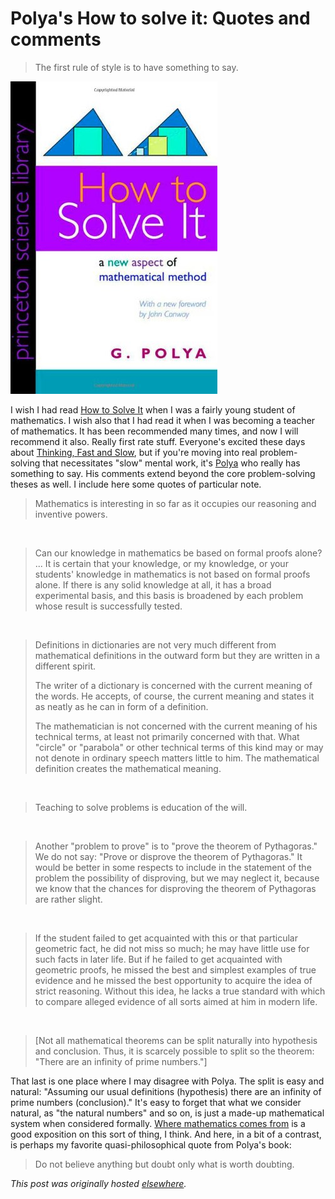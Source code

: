 # Polya's How to solve it: Quotes and comments



<blockquote>The first rule of style is to have something to say.</blockquote>
<a href="solveit.jpg"><img class="aligncenter size-medium wp-image-325" alt="solveit" src="solveit.jpg"></a>

I wish I had read <a href="http://www.amazon.com/How-Solve-It-Mathematical-Princeton/dp/069111966X">How to Solve It</a>&#160;when I was a fairly young student of mathematics. I wish also that I had read it when I was becoming a teacher of mathematics. It has been recommended many times, and now I will recommend it also. Really first rate stuff. Everyone's excited these days about <a href="http://www.amazon.com/Thinking-Fast-Slow-Daniel-Kahneman/dp/0374533555/">Thinking, Fast and Slow</a>, but if you're moving into real problem-solving that necessitates "slow" mental work, it's <a href="http://en.wikipedia.org/wiki/George_P%C3%B3lya">Polya</a> who really has something to say. His comments extend beyond the core problem-solving theses as well. I include here some quotes of particular note.
<blockquote>Mathematics is interesting in so far as it occupies our reasoning and inventive powers.</blockquote>
&#160;
<blockquote>Can our knowledge in mathematics be based on formal proofs alone? ...&#160;<span>It is certain that your knowledge, or my knowledge, or your students' knowledge in mathematics is not based on formal proofs alone. If there is any solid knowledge at all, it has a broad experimental basis, and this basis is broadened by each problem whose result is successfully tested.</span>
</blockquote>
&#160;
<blockquote>Definitions in dictionaries are not very much different from mathematical definitions in the outward form but they are written in a different spirit.

The writer of a dictionary is concerned with the current meaning of the words. He accepts, of course, the current meaning and states it as neatly as he can in form of a definition.

The mathematician is not concerned with the current meaning of his technical terms, at least not primarily concerned with that. What "circle" or "parabola" or other technical terms of this kind may or may not denote in ordinary speech matters little to him. The mathematical definition creates the mathematical meaning.</blockquote>
&#160;
<blockquote>Teaching to solve problems is education of the will.</blockquote>
&#160;
<blockquote>Another "problem to prove" is to "prove the theorem of Pythagoras." We do not say: "Prove or disprove the theorem of Pythagoras." It would be better in some respects to include in the statement of the problem the possibility of disproving, but we may neglect it, because we know that the chances for disproving the theorem of Pythagoras are rather slight.</blockquote>
&#160;
<blockquote>If the student failed to get acquainted with this or that particular geometric fact, he did not miss so much; he may have little use for such facts in later life. But if he failed to get acquainted with geometric proofs, he missed the best and simplest examples of true evidence and he missed the best opportunity to acquire the idea of strict reasoning. Without this idea, he lacks a true standard with which to compare alleged evidence of all sorts aimed at him in modern life.</blockquote>
&#160;
<blockquote>[Not all mathematical theorems can be split naturally into hypothesis and conclusion. Thus, it is scarcely possible to split so the theorem: "There are an infinity of prime numbers."]</blockquote>
That last is one place where I may disagree with Polya. The split is easy and natural: "Assuming our usual definitions (hypothesis) there are an infinity of prime numbers (conclusion)." It's easy to forget that what we consider natural, as "the natural numbers" and so on, is just a made-up mathematical system when considered formally. <a href="http://www.amazon.com/Where-Mathematics-Come-From-Embodied/dp/0465037712">Where mathematics comes from</a> is a good exposition on this sort of thing, I think. And here, in a bit of a contrast, is perhaps my favorite quasi-philosophical quote from Polya's book:
<blockquote>Do not believe anything but doubt only what is worth doubting.</blockquote>



*This post was originally hosted [elsewhere](https://planspacedotorg.wordpress.com/2013/09/28/polyas-how-to-solve-it-quotes-and-comments/).*
